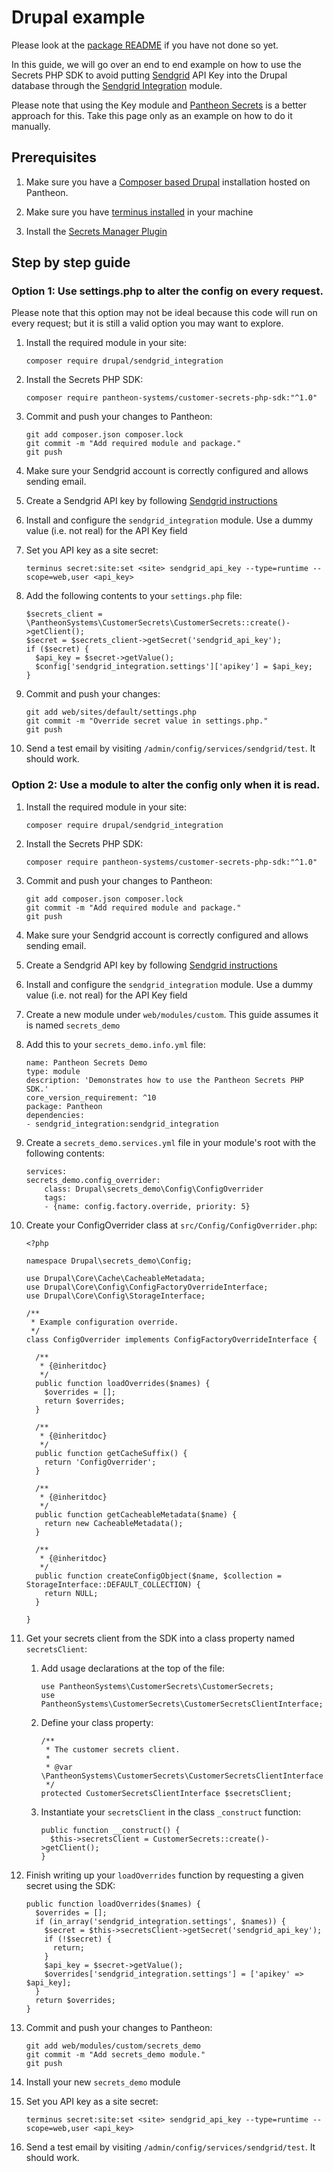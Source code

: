 # Drupal example

Please look at the [package README](../README.md) if you have not done so yet.

In this guide, we will go over an end to end example on how to use the Secrets PHP SDK to avoid putting [Sendgrid](https://sendgrid.com/) API Key into the Drupal database through the [Sendgrid Integration](https://www.drupal.org/project/sendgrid_integration) module.

Please note that using the Key module and [Pantheon Secrets](https://www.drupal.prg/project/pantheon_secrets) is a better approach for this. Take this page only as an example on how to do it manually.

## Prerequisites

1) Make sure you have a [Composer based Drupal](https://github.com/pantheon-upstreams/drupal-composer-managed) installation hosted on Pantheon.

1) Make sure you have [terminus installed](https://docs.pantheon.io/terminus/install#install-terminus) in your machine

1) Install the [Secrets Manager Plugin](https://github.com/pantheon-systems/terminus-secrets-manager-plugin#installation)

## Step by step guide

### Option 1: Use settings.php to alter the config on every request.

Please note that this option may not be ideal because this code will run on every request; but it is still a valid option you may want to explore.

1) Install the required module in your site:

    ```
    composer require drupal/sendgrid_integration
    ```

1) Install the Secrets PHP SDK:

    ```
    composer require pantheon-systems/customer-secrets-php-sdk:"^1.0"
    ```

1) Commit and push your changes to Pantheon:

    ```
    git add composer.json composer.lock
    git commit -m "Add required module and package."
    git push
    ```

1) Make sure your Sendgrid account is correctly configured and allows sending email.

1) Create a Sendgrid API key by following [Sendgrid instructions](https://docs.sendgrid.com/ui/account-and-settings/api-keys#creating-an-api-key)

1) Install and configure the `sendgrid_integration` module. Use a dummy value (i.e. not real) for the API Key field

1) Set you API key as a site secret:

    ```
    terminus secret:site:set <site> sendgrid_api_key --type=runtime --scope=web,user <api_key>
    ```

1) Add the following contents to your `settings.php` file:

    ```
    $secrets_client = \PantheonSystems\CustomerSecrets\CustomerSecrets::create()->getClient();
    $secret = $secrets_client->getSecret('sendgrid_api_key');
    if ($secret) {
      $api_key = $secret->getValue();
      $config['sendgrid_integration.settings']['apikey'] = $api_key;
    }
    ```

1) Commit and push your changes:

    ```
    git add web/sites/default/settings.php
    git commit -m "Override secret value in settings.php."
    git push
    ```

1) Send a test email by visiting `/admin/config/services/sendgrid/test`. It should work.

### Option 2: Use a module to alter the config only when it is read.

1) Install the required module in your site:

    ```
    composer require drupal/sendgrid_integration
    ```

1) Install the Secrets PHP SDK:

    ```
    composer require pantheon-systems/customer-secrets-php-sdk:"^1.0"
    ```

1) Commit and push your changes to Pantheon:

    ```
    git add composer.json composer.lock
    git commit -m "Add required module and package."
    git push
    ```

1) Make sure your Sendgrid account is correctly configured and allows sending email.

1) Create a Sendgrid API key by following [Sendgrid instructions](https://docs.sendgrid.com/ui/account-and-settings/api-keys#creating-an-api-key)

1) Install and configure the `sendgrid_integration` module. Use a dummy value (i.e. not real) for the API Key field

1) Create a new module under `web/modules/custom`. This guide assumes it is named `secrets_demo`

1) Add this to your `secrets_demo.info.yml` file:

    ```
    name: Pantheon Secrets Demo
    type: module
    description: 'Demonstrates how to use the Pantheon Secrets PHP SDK.'
    core_version_requirement: ^10
    package: Pantheon
    dependencies:
    - sendgrid_integration:sendgrid_integration
    ```

1) Create a `secrets_demo.services.yml` file in your module's root with the following contents:

    ```
    services:
    secrets_demo.config_overrider:
        class: Drupal\secrets_demo\Config\ConfigOverrider
        tags:
        - {name: config.factory.override, priority: 5}
    ```

1) Create your ConfigOverrider class at `src/Config/ConfigOverrider.php`:

    ```
    <?php

    namespace Drupal\secrets_demo\Config;

    use Drupal\Core\Cache\CacheableMetadata;
    use Drupal\Core\Config\ConfigFactoryOverrideInterface;
    use Drupal\Core\Config\StorageInterface;

    /**
     * Example configuration override.
     */
    class ConfigOverrider implements ConfigFactoryOverrideInterface {

      /**
       * {@inheritdoc}
       */
      public function loadOverrides($names) {
        $overrides = [];
        return $overrides;
      }
  
      /**
       * {@inheritdoc}
       */
      public function getCacheSuffix() {
        return 'ConfigOverrider';
      }
      
      /**
       * {@inheritdoc}
       */
      public function getCacheableMetadata($name) {
        return new CacheableMetadata();
      }
  
      /**
       * {@inheritdoc}
       */
      public function createConfigObject($name, $collection =   StorageInterface::DEFAULT_COLLECTION) {
        return NULL;
      }

    }
    ```

1) Get your secrets client from the SDK into a class property named `secretsClient`:

    1) Add usage declarations at the top of the file:

        ```
        use PantheonSystems\CustomerSecrets\CustomerSecrets;
        use PantheonSystems\CustomerSecrets\CustomerSecretsClientInterface;
        ```

    1) Define your class property:

        ```
        /**
         * The customer secrets client.
         *
         * @var \PantheonSystems\CustomerSecrets\CustomerSecretsClientInterface
         */
        protected CustomerSecretsClientInterface $secretsClient;
        ```

    1) Instantiate your `secretsClient` in the class `_construct` function:

        ```
        public function __construct() {
          $this->secretsClient = CustomerSecrets::create()->getClient();
        }
        ```

1) Finish writing up your `loadOverrides` function by requesting a given secret using the SDK:

    ```
    public function loadOverrides($names) {
      $overrides = [];
      if (in_array('sendgrid_integration.settings', $names)) {
        $secret = $this->secretsClient->getSecret('sendgrid_api_key');
        if (!$secret) {
          return;
        }
        $api_key = $secret->getValue();
        $overrides['sendgrid_integration.settings'] = ['apikey' => $api_key];
      }
      return $overrides;
    }
    ```

1) Commit and push your changes to Pantheon:

    ```
    git add web/modules/custom/secrets_demo
    git commit -m "Add secrets_demo module."
    git push
    ```

1) Install your new `secrets_demo` module

1) Set you API key as a site secret:

    ```
    terminus secret:site:set <site> sendgrid_api_key --type=runtime --scope=web,user <api_key>
    ```

1) Send a test email by visiting `/admin/config/services/sendgrid/test`. It should work.
